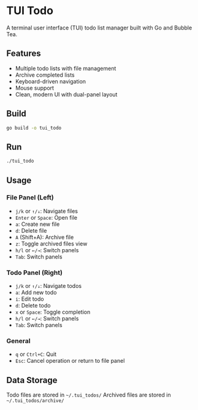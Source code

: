 # TUI Todo

A terminal user interface (TUI) todo list manager built with Go and Bubble Tea.

## Features

- Multiple todo lists with file management
- Archive completed lists
- Keyboard-driven navigation
- Mouse support
- Clean, modern UI with dual-panel layout

## Build

```bash
go build -o tui_todo
```

## Run

```bash
./tui_todo
```

## Usage

### File Panel (Left)
- `j/k` or `↑/↓`: Navigate files
- `Enter` or `Space`: Open file
- `a`: Create new file
- `d`: Delete file
- `A` (Shift+A): Archive file
- `z`: Toggle archived files view
- `h/l` or `←/→`: Switch panels
- `Tab`: Switch panels

### Todo Panel (Right)
- `j/k` or `↑/↓`: Navigate todos
- `a`: Add new todo
- `i`: Edit todo
- `d`: Delete todo
- `x` or `Space`: Toggle completion
- `h/l` or `←/→`: Switch panels
- `Tab`: Switch panels

### General
- `q` or `Ctrl+C`: Quit
- `Esc`: Cancel operation or return to file panel

## Data Storage

Todo files are stored in `~/.tui_todos/`
Archived files are stored in `~/.tui_todos/archive/`
